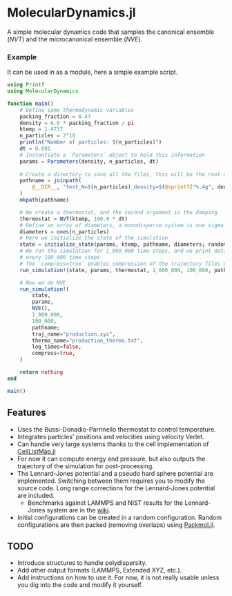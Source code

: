 # MolecularDynamics.jl

A simple molecular dynamics code that samples the canonical ensemble ($`NVT`$) and the
microcanonical ensemble ($`NVE`$).

### Example

It can be used in as a module, here a simple example script.

```julia
using Printf
using MolecularDynamics

function main()
    # Define some thermodynamic variables
    packing_fraction = 0.47
    density = 6.0 * packing_fraction / pi
    ktemp = 1.4737
    n_particles = 2^10
    println("Number of particles: $(n_particles)")
    dt = 0.001
    # Instantiate a `Parameters` object to hold this information
    params = Parameters(density, n_particles, dt)
    
    # Create a directory to save all the files, this will be the root directory
    pathname = joinpath(
        @__DIR__, "test_N=$(n_particles)_density=$(@sprintf("%.4g", density))"
    )
    mkpath(pathname)

    # We create a thermostat, and the second argument is the damping
    thermostat = NVT(ktemp, 100.0 * dt)
    # Define an array of diameters, a monodisperse system is one sigma
    diameters = ones(n_particles)
    # Here we initialize the state of the simulation
    state = initialize_state(params, ktemp, pathname, diameters; random_init=true)
    # We run the simulation for 1_000_000 time steps, and we print data
    # every 100_000 time steps
    # The `compress=true` enables compression of the trajectory files using `zstd`
    run_simulation!(state, params, thermostat, 1_000_000, 100_000, pathname; compress=true)

    # Now we do NVE
    run_simulation!(
        state,
        params,
        NVE(),
        1_000_000,
        100_000,
        pathname;
        traj_name="production.xyz",
        thermo_name="production_thermo.txt",
        log_times=false,
        compress=true,
    )

    return nothing
end

main()
```

## Features

- Uses the Bussi-Donadio-Parrinello thermostat to control temperature.
- Integrates particles' positions and velocities using velocity Verlet.
- Can handle very large systems thanks to the cell implementation of [CellListMap.jl](https://github.com/m3g/CellListMap.jl)
- For now it can compute energy and pressure, but also outputs the trajectory of the simulation for post-processing.
- The Lennard-Jones potential and a pseudo hard sphere potential are implemented. Switching between them requires you to modify the source code. Long range corrections for the Lennard-Jones potential are included.
  - Benchmarks against LAMMPS and NIST results for the Lennard-Jones system are in the [wiki](https://github.com/edwinb-ai/MolecularDynamics.jl/wiki/Lennard%E2%80%90Jones-results).
- Initial configurations can be created in a random configuration. Random configurations are then packed (removing overlaps) using [Packmol.jl](https://github.com/m3g/Packmol.jl).

## TODO
- Introduce structures to handle polydispersity.
- Add other output formats (LAMMPS, Extended XYZ, etc.).
- Add instructions on how to use it. For now, it is not really usable unless you dig into the code and modify it yourself.
